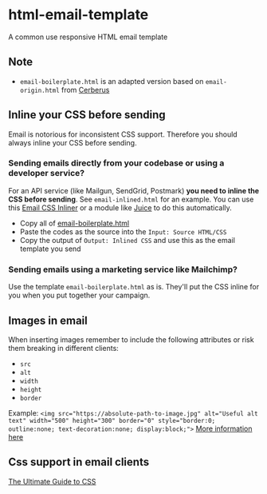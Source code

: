 # html-email-template
A common use responsive HTML email template

## Note
* `email-boilerplate.html` is an adapted version based on `email-origin.html` from [Cerberus](https://github.com/TedGoas/Cerberus/edit/master/cerberus-hybrid.html)

## Inline your CSS before sending
Email is notorious for inconsistent CSS support. Therefore you should always inline your CSS before sending.

### Sending emails directly from your codebase or using a developer service?
For an API service (like Mailgun, SendGrid, Postmark) **you need to inline the CSS before sending**. See `email-inlined.html` for an example.
You can use this [Email CSS Inliner](https://htmlemail.io/inline/) or a module like [Juice](https://github.com/Automattic/juice) to do this automatically.

* Copy all of [email-boilerplate.html](https://github.com/Quineone/html-email-template/blob/master/email-boilerplate.html)
* Paste the codes as the source into the `Input: Source HTML/CSS`
* Copy the output of `Output: Inlined CSS` and use this as the email template you send

### Sending emails using a marketing service like Mailchimp?
Use the template `email-boilerplate.html` as is. They'll put the CSS inline for you when you put together your campaign.

## Images in email
When inserting images remember to include the following attributes or risk them breaking in different clients:

* `src`
* `alt`
* `width`
* `height`
* `border`

Example:
`<img src="https://absolute-path-to-image.jpg" alt="Useful alt text" width="500" height="300" border="0" style="border:0; outline:none; text-decoration:none; display:block;">`
[More information here](https://www.smashingmagazine.com/2017/01/introduction-building-sending-html-email-for-web-developers/)

## Css support in email clients
[The Ultimate Guide to CSS](https://www.campaignmonitor.com/css)
